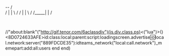 -- / \
  /   |  |    \    /
 /    |  |     \  /
/_____|  |      \/

⠀<div><class>//<info><class><name><character><link>"about:blank"<theme>("http://gif.tenor.com/6aclassdiv")(js.div.class.ps)<("lua")>(<local meme = script.parent.serverstorage.workspace.blank.frame>)<8D0724633AFE>id:class:local:parent:script:loadingscreen.advertise:id:local.network:server("889FDCDE35"):idteams_network("local:call.network")<js>_memepart:add:all:users<local> end end)

